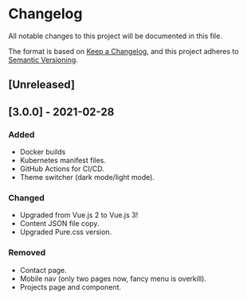 # Changelog
All notable changes to this project will be documented in this file.

The format is based on [Keep a Changelog](https://keepachangelog.com/en/1.0.0/),
and this project adheres to [Semantic Versioning](https://semver.org/spec/v2.0.0.html).

## [Unreleased]

## [3.0.0] - 2021-02-28
### Added
- Docker builds
- Kubernetes manifest files.
- GitHub Actions for CI/CD.
- Theme switcher (dark mode/light mode).

### Changed
- Upgraded from Vue.js 2 to Vue.js 3!
- Content JSON file copy.
- Upgraded Pure.css version.

### Removed
- Contact page.
- Mobile nav (only two pages now, fancy menu is overkill).
- Projects page and component.

